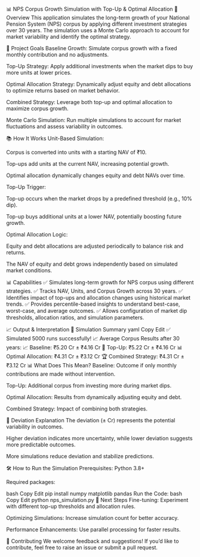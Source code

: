 📊 NPS Corpus Growth Simulation with Top-Up & Optimal Allocation
🚀 Overview
This application simulates the long-term growth of your National Pension System (NPS) corpus by applying different investment strategies over 30 years. The simulation uses a Monte Carlo approach to account for market variability and identify the optimal strategy.

🎯 Project Goals
Baseline Growth: Simulate corpus growth with a fixed monthly contribution and no adjustments.

Top-Up Strategy: Apply additional investments when the market dips to buy more units at lower prices.

Optimal Allocation Strategy: Dynamically adjust equity and debt allocations to optimize returns based on market behavior.

Combined Strategy: Leverage both top-up and optimal allocation to maximize corpus growth.

Monte Carlo Simulation: Run multiple simulations to account for market fluctuations and assess variability in outcomes.

📚 How It Works
Unit-Based Simulation:

Corpus is converted into units with a starting NAV of ₹10.

Top-ups add units at the current NAV, increasing potential growth.

Optimal allocation dynamically changes equity and debt NAVs over time.

Top-Up Trigger:

Top-up occurs when the market drops by a predefined threshold (e.g., 10% dip).

Top-up buys additional units at a lower NAV, potentially boosting future growth.

Optimal Allocation Logic:

Equity and debt allocations are adjusted periodically to balance risk and returns.

The NAV of equity and debt grows independently based on simulated market conditions.

📊 Capabilities
✅ Simulates long-term growth for NPS corpus using different strategies.
✅ Tracks NAV, Units, and Corpus Growth across 30 years.
✅ Identifies impact of top-ups and allocation changes using historical market trends.
✅ Provides percentile-based insights to understand best-case, worst-case, and average outcomes.
✅ Allows configuration of market dip thresholds, allocation ratios, and simulation parameters.

📈 Output & Interpretation
🎯 Simulation Summary
yaml
Copy
Edit
✅ Simulated 5000 runs successfully!
📈 Average Corpus Results after 30 years:
📈 Baseline: ₹5.20 Cr ± ₹4.16 Cr
💸 Top-Up: ₹5.22 Cr ± ₹4.16 Cr
📊 Optimal Allocation: ₹4.31 Cr ± ₹3.12 Cr
🏆 Combined Strategy: ₹4.31 Cr ± ₹3.12 Cr
📊 What Does This Mean?
Baseline: Outcome if only monthly contributions are made without intervention.

Top-Up: Additional corpus from investing more during market dips.

Optimal Allocation: Results from dynamically adjusting equity and debt.

Combined Strategy: Impact of combining both strategies.

📏 Deviation Explanation
The deviation (± Cr) represents the potential variability in outcomes.

Higher deviation indicates more uncertainty, while lower deviation suggests more predictable outcomes.

More simulations reduce deviation and stabilize predictions.

🛠️ How to Run the Simulation
Prerequisites:
Python 3.8+

Required packages:

bash
Copy
Edit
pip install numpy matplotlib pandas
Run the Code:
bash
Copy
Edit
python nps_simulation.py
📢 Next Steps
Fine-tuning: Experiment with different top-up thresholds and allocation rules.

Optimizing Simulations: Increase simulation count for better accuracy.

Performance Enhancements: Use parallel processing for faster results.

🎁 Contributing
We welcome feedback and suggestions!
If you’d like to contribute, feel free to raise an issue or submit a pull request.

